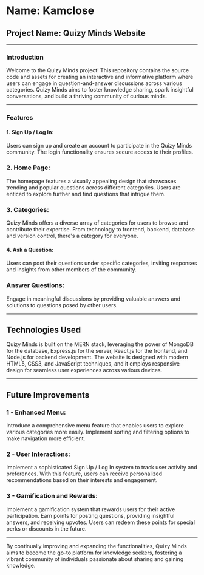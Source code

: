 # Name: Kamclose
## Project Name: Quizy Minds Website
___
### Introduction
Welcome to the Quizy Minds project! This repository contains the source code and assets for creating an interactive and informative platform where users can engage in question-and-answer discussions across various categories. Quizy Minds aims to foster knowledge sharing, spark insightful conversations, and build a thriving community of curious minds.
___
### Features
#### 1. Sign Up / Log In:
Users can sign up and create an account to participate in the Quizy Minds community. The login functionality ensures secure access to their profiles.
### 2. Home Page:
The homepage features a visually appealing design that showcases trending and popular questions across different categories. Users are enticed to explore further and find questions that intrigue them.
### 3. Categories:
Quizy Minds offers a diverse array of categories for users to browse and contribute their expertise. From technology to frontend, backend, database and version control, there's a category for everyone.
#### 4. Ask a Question:
Users can post their questions under specific categories, inviting responses and insights from other members of the community.

### Answer Questions:
Engage in meaningful discussions by providing valuable answers and solutions to questions posed by other users.
___
## Technologies Used
Quizy Minds is built on the MERN stack, leveraging the power of MongoDB for the database, Express.js for the server, React.js for the frontend, and Node.js for backend development. The website is designed with modern HTML5, CSS3, and JavaScript techniques, and it employs responsive design for seamless user experiences across various devices.
___
## Future Improvements
### 1 - Enhanced Menu:
Introduce a comprehensive menu feature that enables users to explore various categories more easily. Implement sorting and filtering options to make navigation more efficient.

### 2 - User Interactions:
Implement a sophisticated Sign Up / Log In system to track user activity and preferences. With this feature, users can receive personalized recommendations based on their interests and engagement.

### 3 - Gamification and Rewards:
Implement a gamification system that rewards users for their active participation. Earn points for posting questions, providing insightful answers, and receiving upvotes. Users can redeem these points for special perks or discounts in the future.
___
By continually improving and expanding the functionalities, Quizy Minds aims to become the go-to platform for knowledge seekers, fostering a vibrant community of individuals passionate about sharing and gaining knowledge.





